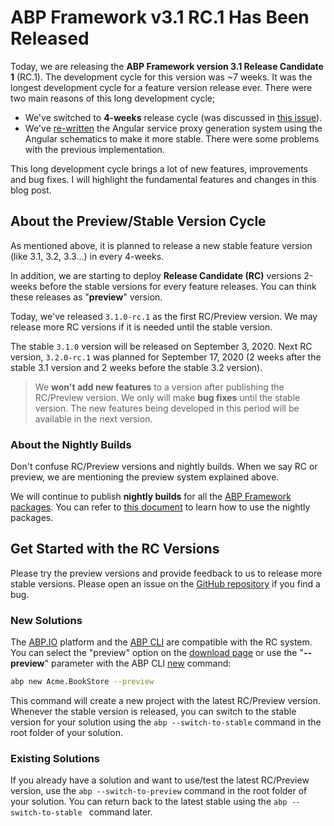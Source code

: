 # ABP Framework v3.1 RC.1 Has Been Released

Today, we are releasing the **ABP Framework version 3.1 Release Candidate 1** (RC.1). The development cycle for this version was ~7 weeks. It was the longest development cycle for a feature version release ever. There were two main reasons of this long development cycle;

* We've switched to **4-weeks** release cycle (was discussed in [this issue](https://github.com/abpframework/abp/issues/4692)).
* We've [re-written](https://github.com/abpframework/abp/issues/4881) the Angular service proxy generation system using the Angular schematics to make it more stable. There were some problems with the previous implementation.

This long development cycle brings a lot of new features, improvements and bug fixes. I will highlight the fundamental features and changes in this blog post.

## About the Preview/Stable Version Cycle

As mentioned above, it is planned to release a new stable feature version (like 3.1, 3.2, 3.3...) in every 4-weeks.

In addition, we are starting to deploy **Release Candidate (RC)** versions 2-weeks before the stable versions for every feature releases. You can think these releases as "**preview**" version.

Today, we've released `3.1.0-rc.1` as the first RC/Preview version. We may release more RC versions if it is needed until the stable version.

The stable `3.1.0` version will be released on September 3, 2020. Next RC version, `3.2.0-rc.1` was planned for September 17, 2020 (2 weeks after the stable 3.1 version and 2 weeks before the stable 3.2 version).

> We **won't add new features** to a version after publishing the RC/Preview version. We only will make **bug fixes** until the stable version. The new features being developed in this period will be available in the next version.

### About the Nightly Builds

Don't confuse RC/Preview versions and nightly builds. When we say RC or preview, we are mentioning the preview system explained above.

We will continue to publish **nightly builds** for all the [ABP Framework packages](https://abp.io/packages). You can refer to [this document](https://docs.abp.io/en/abp/latest/Nightly-Builds) to learn how to use the nightly packages.

## Get Started with the RC Versions

Please try the preview versions and provide feedback to us to release more stable versions. Please open an  issue on the [GitHub repository](https://github.com/abpframework/abp/issues/new) if you find a bug.

### New Solutions

The [ABP.IO](https://abp.io/) platform and the [ABP CLI](https://docs.abp.io/en/abp/latest/CLI) are compatible with the RC system. You can select the "preview" option on the [download page](https://abp.io/get-started) or use the "**--preview**" parameter with the ABP CLI [new](https://docs.abp.io/en/abp/latest/CLI?_ga=2.106435654.411298747.1597771169-1910388957.1594128976#new) command:

````bash
abp new Acme.BookStore --preview
````

This command will create a new project with the latest RC/Preview version. Whenever the stable version is released, you can switch to the stable version for your solution using the `abp --switch-to-stable` command in the root folder of your solution.

### Existing Solutions

If you already have a solution and want to use/test the latest RC/Preview version, use the `abp --switch-to-preview` command in the root folder of your solution. You can return back to the latest stable using the `abp --switch-to-stable ` command later.